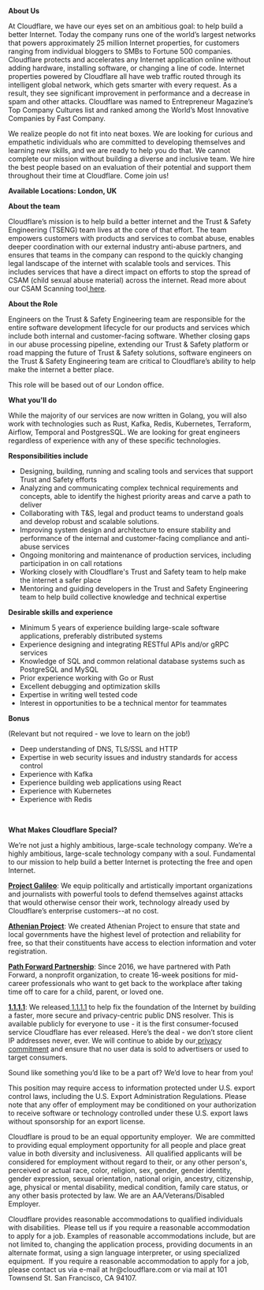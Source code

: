<div class="content-intro">
	<div><strong>About Us</strong></div>
	<div>
		<p><span style="font-weight: 400;">At Cloudflare, we have our eyes set on an ambitious goal: to help build a better Internet. Today the company runs one of the world’s largest networks that powers approximately 25 million Internet properties, for customers ranging from individual bloggers to SMBs to Fortune 500 companies. Cloudflare protects and accelerates any Internet application online without adding hardware, installing software, or changing a line of code. Internet properties powered by Cloudflare all have web traffic routed through its intelligent global network, which gets smarter with every request. As a result, they see significant improvement in performance and a decrease in spam and other attacks. Cloudflare was named to Entrepreneur Magazine’s Top Company Cultures list and ranked among the World’s Most Innovative Companies by Fast Company.</span><span style="font-weight: 400;">&nbsp;</span></p>
		<p><span style="font-weight: 400;">We realize people do not fit into neat boxes. We are looking for curious and empathetic individuals who are committed to developing themselves and learning new skills, and we are ready to help you do that. We cannot complete our mission without building a diverse and inclusive team. We hire the best people based on an evaluation of their potential and support them throughout their time at Cloudflare. Come join us!&nbsp;</span></p>
	</div>
</div>
<p><strong>Available Locations: London, UK</strong></p>
<p><strong>About the team</strong></p>
<p>Cloudflare’s mission is to help build a better internet and the Trust &amp; Safety Engineering (TSENG) team lives at the core of that effort. The team empowers customers with products and services to combat abuse, enables deeper coordination with our external industry anti-abuse partners, and ensures that teams in the company can respond to the quickly changing legal landscape of the internet with scalable tools and services. This includes services that have a direct impact on efforts to stop the spread of CSAM (child sexual abuse material) across the internet. Read more about our CSAM Scanning tool<a href="https://blog.cloudflare.com/cloudflares-response-to-csam-online/"> here</a>.</p>
<p><strong>About the Role</strong></p>
<p>Engineers on the Trust &amp; Safety Engineering team are responsible for the entire software development lifecycle for our products and services which include both internal and customer-facing software. Whether closing gaps in our abuse processing pipeline, extending our Trust &amp; Safety platform or road mapping the future of Trust &amp; Safety solutions, software engineers on the Trust &amp; Safety Engineering team are critical to Cloudflare’s ability to help make the internet a better place.&nbsp;</p>
<p>This role will be based out of our London office.</p>
<p><strong>What you'll do</strong></p>
<p>While the majority of our services are now written in Golang, you will also work with technologies such as Rust, Kafka, Redis, Kubernetes, Terraform, Airflow, Temporal and PostgresSQL. We are looking for great engineers regardless of experience with any of these specific technologies.</p>
<p><strong>Responsibilities include</strong></p>
<ul>
	<li>Designing, building, running and scaling tools and services that support Trust and Safety efforts</li>
	<li>Analyzing and communicating complex technical requirements and concepts, able to identify the highest priority areas and carve a path to deliver</li>
	<li>Collaborating with T&amp;S, legal and product teams to understand goals and develop robust and scalable solutions.</li>
	<li>Improving system design and architecture to ensure stability and performance of the internal and customer-facing compliance and anti-abuse services</li>
	<li>Ongoing monitoring and maintenance of production services, including participation in on call rotations</li>
	<li>Working closely with Cloudflare's Trust and Safety team to help make the internet a safer place</li>
	<li>Mentoring and guiding developers in the Trust and Safety Engineering team to help build collective knowledge and technical expertise</li>
</ul>
<p><strong>Desirable skills and experience</strong></p>
<ul>
	<li>Minimum 5 years of experience building large-scale software applications, preferably distributed systems</li>
	<li>Experience designing and integrating RESTful APIs and/or gRPC services</li>
	<li>Knowledge of SQL and common relational database systems such as PostgreSQL and MySQL</li>
	<li>Prior experience working with Go or Rust</li>
	<li>Excellent debugging and optimization skills</li>
	<li>Expertise in writing well tested code</li>
	<li>Interest in opportunities to be a technical mentor for teammates</li>
</ul>
<p><strong>Bonus</strong></p>
<p>(Relevant but not required - we love to learn on the job!)</p>
<ul>
	<li>Deep understanding of DNS, TLS/SSL and HTTP</li>
	<li>Expertise in web security issues and industry standards for access control</li>
	<li>Experience with Kafka</li>
	<li>Experience building web applications using React</li>
	<li>Experience with Kubernetes</li>
	<li>Experience with Redis</li>
</ul>
<p>&nbsp;</p>
<div class="content-conclusion">
	<p><strong>What Makes Cloudflare Special?</strong></p>
	<p><span style="font-weight: 400;">We’re not just a highly ambitious, large-scale technology company. We’re a highly ambitious, large-scale technology company with a soul. Fundamental to our mission to help build a better Internet is protecting the free and open Internet.</span></p>
	<p><a href="https://blog.cloudflare.com/protecting-free-expression-online/"><strong>Project Galileo</strong></a><span style="font-weight: 400;">: We equip politically and artistically important organizations and journalists with powerful tools to defend themselves against attacks that would otherwise censor their work, technology already used by Cloudflare’s enterprise customers--at no cost.</span></p>
	<p><strong><a href="https://www.cloudflare.com/athenian/">Athenian Project</a></strong><span style="font-weight: 400;">: We created Athenian Project to ensure that state and local governments have the highest level of protection and reliability for free, so that their constituents have access to election information and voter registration.</span></p>
	<p><a href="https://blog.cloudflare.com/tag/path-forward/"><strong>Path Forward Partnership</strong></a><span style="font-weight: 400;">: Since 2016, we have partnered with Path Forward, a nonprofit organization, to create 16-week positions for mid-career professionals who want to get back to the workplace after taking time off to care for a child, parent, or loved one.</span></p>
	<p><a href="https://1.1.1.1/"><strong>1.1.1.1</strong></a><span style="font-weight: 400;">: We released</span><a href="https://1.1.1.1/"> <span style="font-weight: 400;">1.1.1.1</span></a><span style="font-weight: 400;"> to help fix the foundation of the Internet by building a faster, more secure and privacy-centric public DNS resolver. This is available publicly for everyone to use - it is the first consumer-focused service Cloudflare has ever released. Here’s the deal - we don’t store client IP addresses never, ever. We will continue to abide by our</span><a href="https://developers.cloudflare.com/1.1.1.1/privacy/public-dns-resolver"> privacy commitment</a><span style="font-weight: 400;"> and ensure that no user data is sold to advertisers or used to target consumers.</span></p>
	<p><span style="font-weight: 400;">Sound like something you’d like to be a part of? We’d love to hear from you!</span></p>
	<p><span style="font-weight: 400;">This position may require access to information protected under U.S. export control laws, including the U.S. Export Administration Regulations. Please note that any offer of employment may be conditioned on your authorization to receive software or technology controlled under these U.S. export laws without sponsorship for an export license.</span></p>
	<p><span style="font-weight: 400;">Cloudflare is proud to be an equal opportunity employer. &nbsp;We are committed to providing equal employment opportunity for all people and place great value in both diversity and inclusiveness. &nbsp;All qualified applicants will be considered for employment without regard to their, or any other person's, perceived or actual</span> <span style="font-weight: 400;">race, color, religion, sex, gender, gender identity, gender expression, sexual orientation, national origin, ancestry, citizenship, age, physical or mental disability, medical condition, family care status, or any other basis protected by law. </span><span style="font-weight: 400;">We are an AA/Veterans/Disabled Employer.</span></p>
	<p><span style="font-weight: 400;">Cloudflare provides reasonable accommodations to qualified individuals with disabilities. &nbsp;Please tell us if you require a reasonable accommodation to apply for a job. Examples of reasonable accommodations include, but are not limited to, changing the application process, providing documents in an alternate format, using a sign language interpreter, or using specialized equipment. &nbsp;If you require a reasonable accommodation to apply for a job, please contact us via e-mail at </span><span style="font-weight: 400;">hr@cloudflare.com</span><span style="font-weight: 400;"> or via mail at 101 Townsend St. San Francisco, CA 94107.</span></p>
</div>